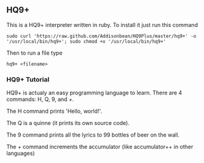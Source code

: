 ## HQ9+

This is a HQ9+ interpreter written in ruby. To install it just run this command

    sudo curl 'https://raw.github.com/Addisonbean/HQ9Plus/master/hq9+' -o '/usr/local/bin/hq9+'; sudo chmod +x '/usr/local/bin/hq9+'

Then to run a file type

    hq9+ <filename>

### HQ9+ Tutorial

HQ9+ is actualy an easy programming language to learn. There are 4 commands: H, Q, 9, and +.

The H command prints 'Hello, world!'.

The Q is a quinne (it prints its own source code).

The 9 command prints all the lyrics to 99 bottles of beer on the wall.

The + command increments the accumulator (like accumulator++ in other languages)

